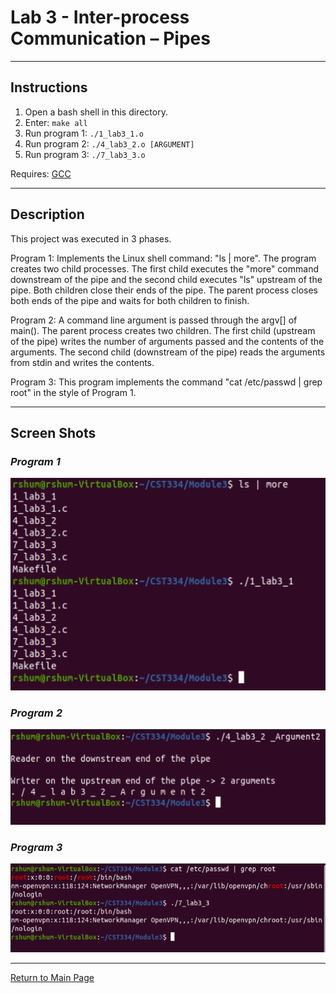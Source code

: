 # Lab 3 - Inter-process Communication – Pipes

---

## Instructions

1. Open a bash shell in this directory.
2. Enter: <code>make all</code>
3. Run program 1: <code>./1_lab3_1.o</code>
4. Run program 2: <code>./4_lab3_2.o [ARGUMENT]</code>
5. Run program 3: <code>./7_lab3_3.o</code>

Requires: [GCC](https://linuxize.com/post/how-to-install-gcc-compiler-on-ubuntu-18-04/) 

---

## Description

This project was executed in 3 phases.

Program 1: Implements the Linux shell command: "ls | more". The program creates two child processes. The first child executes the "more" command downstream of the pipe and the second child executes "ls" upstream of the pipe. Both children close their ends of the pipe. The parent process closes both ends of the pipe and waits for both children to finish.

Program 2: A command line argument is passed through the argv[] of main(). The parent process creates two children. The first child (upstream of the pipe) writes the number of arguments passed and the contents of the arguments. The second child (downstream of the pipe) reads the arguments from stdin and writes the contents.

Program 3: This program implements the command "cat /etc/passwd | grep root" in the style of Program 1.

---

## Screen Shots

### _Program 1_

![sample](./3_run1.PNG)

### _Program 2_

![sample](./6_run2.PNG)


### _Program 3_

![sample](./9_run3.PNG)

---

[Return to Main Page](https://github.com/raymondshum/CST334)
